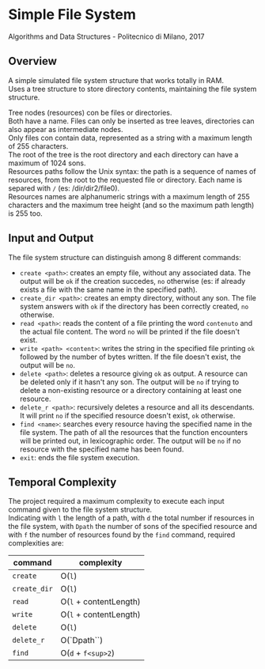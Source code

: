 # Simple File System

Algorithms and Data Structures - Politecnico di Milano, 2017

## Overview

A simple simulated file system structure that works totally in RAM.  
Uses a tree structure to store directory contents, maintaining the file system structure.  
    
Tree nodes (resources) con be files or directories.  
Both have a name. Files can only be inserted as tree leaves, directories can also appear as intermediate nodes.  
Only files con contain data, represented as a string with a maximum length of 255 characters.  
The root of the tree is the root directory and each directory can have a maximum of 1024 sons.  
Resources paths follow the Unix syntax: the path is a sequence of names of resources, from the root to the requested file or directory. Each name is separed with `/` (es: /dir/dir2/file0).  
Resources names are alphanumeric strings with a maximum length of 255 characters and the maximum tree height (and so the maximum path length) is 255 too.

## Input and Output
The file system structure can distinguish among 8 different commands:
- `create <path>`: creates an empty file, without any associated data. The output will be `ok` if the creation succedes, `no` otherwise (es: if already exists a file with the same name in the specified path).
- `create_dir <path>`: creates an empty directory, without any son. The file system answers with `ok` if the directory has been correctly created, `no` otherwise.
- `read <path>`: reads the content of a file printing the word `contenuto` and the actual file content. The word `no` will be printed if the file doesn't exist.
- `write <path> <content>`: writes the string in the specified file printing `ok` followed by the number of bytes written. If the file doesn't exist, the output will be `no`.
- `delete <path>`: deletes a resource giving `ok` as output. A resource can be deleted only if it hasn't any son. The output will be `no` if trying to delete a non-existing resource or a directory containing at least one resource.
- `delete_r <path>`: recursively deletes a resource and all its descendants. It will print `no` if the specified resource doesn't exist, `ok` otherwise.
- `find <name>`: searches every resource having the specified name in the file system. The path of all the resources that the function encounters will be printed out, in lexicographic order. The output will be `no` if no resource with the specified name has been found.
- `exit`: ends the file system execution.

## Temporal Complexity
The project required a maximum complexity to execute each input command given to the file system structure.  
Indicating with `l` the length of a path, with `d` the total number if resources in the file system, with `Dpath` the number of sons of the specified resource and with `f` the number of resources found by the `find` command, required complexities are:  

|   command  |       complexity        |  
|------------|-------------------------|
| `create`     |  O(`l`)                   |
| `create_dir` |  O(`l`)                   |
| `read`       |  O(`l` + contentLength)   |
| `write`      |  O(`l` + contentLength)   |
| `delete`     |  O(`l`)                   |
| `delete_r`   |  O(`Dpath``)               |
| `find`       |  O(`d` + `f<sup>2`</sup>)   |
  
